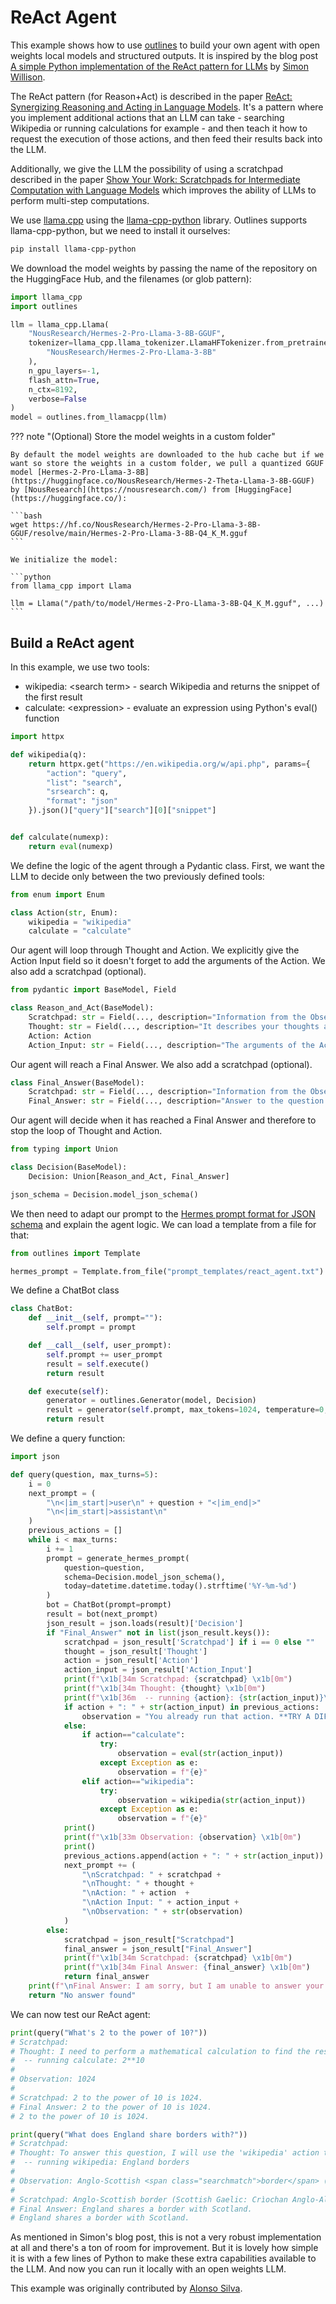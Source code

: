 # ReAct Agent

This example shows how to use [outlines](https://dottxt-ai.github.io/outlines/) to build your own agent with open weights local models and structured outputs. It is inspired by the blog post [A simple Python implementation of the ReAct pattern for LLMs](https://til.simonwillison.net/llms/python-react-pattern) by [Simon Willison](https://simonwillison.net/).

The ReAct pattern (for Reason+Act) is described in the paper [ReAct: Synergizing Reasoning and Acting in Language Models](https://arxiv.org/abs/2210.03629). It's a pattern where you implement additional actions that an LLM can take - searching Wikipedia or running calculations for example - and then teach it how to request the execution of those actions, and then feed their results back into the LLM.

Additionally, we give the LLM the possibility of using a scratchpad described in the paper [Show Your Work: Scratchpads for Intermediate Computation with Language Models](https://arxiv.org/abs/2112.00114) which improves the ability of LLMs to perform multi-step computations.

We use [llama.cpp](https://github.com/ggerganov/llama.cpp) using the [llama-cpp-python](https://github.com/abetlen/llama-cpp-python) library. Outlines supports llama-cpp-python, but we need to install it ourselves:

```bash
pip install llama-cpp-python
```

We download the model weights by passing the name of the repository on the HuggingFace Hub, and the filenames (or glob pattern):
```python
import llama_cpp
import outlines

llm = llama_cpp.Llama(
    "NousResearch/Hermes-2-Pro-Llama-3-8B-GGUF",
    tokenizer=llama_cpp.llama_tokenizer.LlamaHFTokenizer.from_pretrained(
        "NousResearch/Hermes-2-Pro-Llama-3-8B"
    ),
    n_gpu_layers=-1,
    flash_attn=True,
    n_ctx=8192,
    verbose=False
)
model = outlines.from_llamacpp(llm)
```

??? note "(Optional) Store the model weights in a custom folder"

    By default the model weights are downloaded to the hub cache but if we want so store the weights in a custom folder, we pull a quantized GGUF model [Hermes-2-Pro-Llama-3-8B](https://huggingface.co/NousResearch/Hermes-2-Theta-Llama-3-8B-GGUF) by [NousResearch](https://nousresearch.com/) from [HuggingFace](https://huggingface.co/):

    ```bash
    wget https://hf.co/NousResearch/Hermes-2-Pro-Llama-3-8B-GGUF/resolve/main/Hermes-2-Pro-Llama-3-8B-Q4_K_M.gguf
    ```

    We initialize the model:

    ```python
    from llama_cpp import Llama

    llm = Llama("/path/to/model/Hermes-2-Pro-Llama-3-8B-Q4_K_M.gguf", ...)
    ```

## Build a ReAct agent

In this example, we use two tools:

- wikipedia: \<search term\> - search Wikipedia and returns the snippet of the first result
- calculate: \<expression\> - evaluate an expression using Python's eval() function

```python
import httpx

def wikipedia(q):
    return httpx.get("https://en.wikipedia.org/w/api.php", params={
        "action": "query",
        "list": "search",
        "srsearch": q,
        "format": "json"
    }).json()["query"]["search"][0]["snippet"]


def calculate(numexp):
    return eval(numexp)
```

We define the logic of the agent through a Pydantic class. First, we want the LLM to decide only between the two previously defined tools:

```python
from enum import Enum

class Action(str, Enum):
    wikipedia = "wikipedia"
    calculate = "calculate"
```

Our agent will loop through Thought and Action. We explicitly give the Action Input field so it doesn't forget to add the arguments of the Action. We also add a scratchpad (optional).

```python
from pydantic import BaseModel, Field

class Reason_and_Act(BaseModel):
    Scratchpad: str = Field(..., description="Information from the Observation useful to answer the question")
    Thought: str = Field(..., description="It describes your thoughts about the question you have been asked")
    Action: Action
    Action_Input: str = Field(..., description="The arguments of the Action.")
```

Our agent will reach a Final Answer. We also add a scratchpad (optional).

```python
class Final_Answer(BaseModel):
    Scratchpad: str = Field(..., description="Information from the Observation useful to answer the question")
    Final_Answer: str = Field(..., description="Answer to the question grounded on the Observation")
```

Our agent will decide when it has reached a Final Answer and therefore to stop the loop of Thought and Action.

```python
from typing import Union

class Decision(BaseModel):
    Decision: Union[Reason_and_Act, Final_Answer]

json_schema = Decision.model_json_schema()
```

We then need to adapt our prompt to the [Hermes prompt format for JSON schema](https://github.com/NousResearch/Hermes-Function-Calling?tab=readme-ov-file#prompt-format-for-json-mode--structured-outputs) and explain the agent logic. We can load a template from a file for that:

```python
from outlines import Template

hermes_prompt = Template.from_file("prompt_templates/react_agent.txt")
```

We define a ChatBot class

```python
class ChatBot:
    def __init__(self, prompt=""):
        self.prompt = prompt

    def __call__(self, user_prompt):
        self.prompt += user_prompt
        result = self.execute()
        return result

    def execute(self):
        generator = outlines.Generator(model, Decision)
        result = generator(self.prompt, max_tokens=1024, temperature=0, seed=42)
        return result
```

We define a query function:

```python
import json

def query(question, max_turns=5):
    i = 0
    next_prompt = (
        "\n<|im_start|>user\n" + question + "<|im_end|>"
        "\n<|im_start|>assistant\n"
    )
    previous_actions = []
    while i < max_turns:
        i += 1
        prompt = generate_hermes_prompt(
            question=question,
            schema=Decision.model_json_schema(),
            today=datetime.datetime.today().strftime('%Y-%m-%d')
        )
        bot = ChatBot(prompt=prompt)
        result = bot(next_prompt)
        json_result = json.loads(result)['Decision']
        if "Final_Answer" not in list(json_result.keys()):
            scratchpad = json_result['Scratchpad'] if i == 0 else ""
            thought = json_result['Thought']
            action = json_result['Action']
            action_input = json_result['Action_Input']
            print(f"\x1b[34m Scratchpad: {scratchpad} \x1b[0m")
            print(f"\x1b[34m Thought: {thought} \x1b[0m")
            print(f"\x1b[36m  -- running {action}: {str(action_input)}\x1b[0m")
            if action + ": " + str(action_input) in previous_actions:
                observation = "You already run that action. **TRY A DIFFERENT ACTION INPUT.**"
            else:
                if action=="calculate":
                    try:
                        observation = eval(str(action_input))
                    except Exception as e:
                        observation = f"{e}"
                elif action=="wikipedia":
                    try:
                        observation = wikipedia(str(action_input))
                    except Exception as e:
                        observation = f"{e}"
            print()
            print(f"\x1b[33m Observation: {observation} \x1b[0m")
            print()
            previous_actions.append(action + ": " + str(action_input))
            next_prompt += (
                "\nScratchpad: " + scratchpad +
                "\nThought: " + thought +
                "\nAction: " + action  +
                "\nAction Input: " + action_input +
                "\nObservation: " + str(observation)
            )
        else:
            scratchpad = json_result["Scratchpad"]
            final_answer = json_result["Final_Answer"]
            print(f"\x1b[34m Scratchpad: {scratchpad} \x1b[0m")
            print(f"\x1b[34m Final Answer: {final_answer} \x1b[0m")
            return final_answer
    print(f"\nFinal Answer: I am sorry, but I am unable to answer your question. Please provide more information or a different question.")
    return "No answer found"
```

We can now test our ReAct agent:

```python
print(query("What's 2 to the power of 10?"))
# Scratchpad:
# Thought: I need to perform a mathematical calculation to find the result of 2 to the power of 10.
#  -- running calculate: 2**10
#
# Observation: 1024
#
# Scratchpad: 2 to the power of 10 is 1024.
# Final Answer: 2 to the power of 10 is 1024.
# 2 to the power of 10 is 1024.
```

```python
print(query("What does England share borders with?"))
# Scratchpad:
# Thought: To answer this question, I will use the 'wikipedia' action to gather information about England's geographical location and its borders.
#  -- running wikipedia: England borders
#
# Observation: Anglo-Scottish <span class="searchmatch">border</span> (Scottish Gaelic: Crìochan Anglo-Albannach) is an internal <span class="searchmatch">border</span> of the United Kingdom separating Scotland and <span class="searchmatch">England</span> which runs for
#
# Scratchpad: Anglo-Scottish border (Scottish Gaelic: Crìochan Anglo-Albannach) is an internal border of the United Kingdom separating Scotland and England which runs for
# Final Answer: England shares a border with Scotland.
# England shares a border with Scotland.
```

As mentioned in Simon's blog post, this is not a very robust implementation at all and there's a ton of room for improvement. But it is lovely how simple it is with a few lines of Python to make these extra capabilities available to the LLM. And now you can run it locally with an open weights LLM.

This example was originally contributed by [Alonso Silva](https://github.com/alonsosilvaallende).
